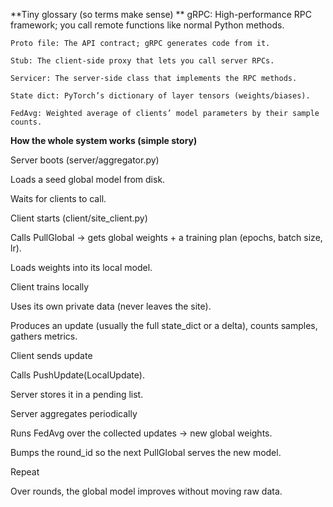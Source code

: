**Tiny glossary (so terms make sense)
**
    gRPC: High-performance RPC framework; you call remote functions like normal Python methods.
    
    Proto file: The API contract; gRPC generates code from it.
    
    Stub: The client-side proxy that lets you call server RPCs.
    
    Servicer: The server-side class that implements the RPC methods.
    
    State dict: PyTorch’s dictionary of layer tensors (weights/biases).
    
    FedAvg: Weighted average of clients’ model parameters by their sample counts.

**How the whole system works (simple story)**

Server boots (server/aggregator.py)

Loads a seed global model from disk.

Waits for clients to call.

Client starts (client/site_client.py)

Calls PullGlobal → gets global weights + a training plan (epochs, batch size, lr).

Loads weights into its local model.

Client trains locally

Uses its own private data (never leaves the site).

Produces an update (usually the full state_dict or a delta), counts samples, gathers metrics.

Client sends update

Calls PushUpdate(LocalUpdate).

Server stores it in a pending list.

Server aggregates periodically

Runs FedAvg over the collected updates → new global weights.

Bumps the round_id so the next PullGlobal serves the new model.

Repeat

Over rounds, the global model improves without moving raw data.
